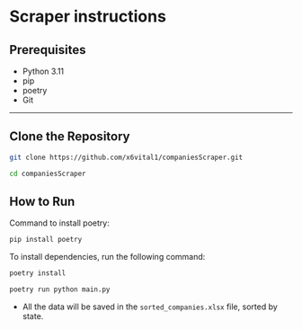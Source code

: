 # **Scraper instructions**

## Prerequisites

- Python 3.11
- pip
- poetry
- Git
---

## Clone the Repository

```sh
git clone https://github.com/x6vital1/companiesScraper.git

cd companiesScraper
```

## How to Run

Command to install poetry:
```sh
pip install poetry
```

To install dependencies, run the following command:
```sh
poetry install
```

```sh
poetry run python main.py
```

* All the data will be saved in the `sorted_companies.xlsx` file, sorted by state.